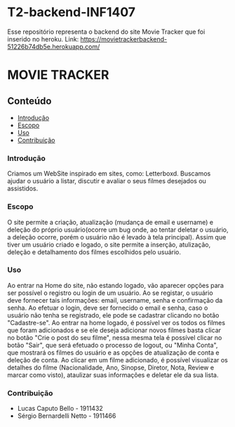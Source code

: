 # T2-backend-INF1407

Esse repositório representa o backend do site Movie Tracker que foi inserido no heroku.
Link: https://movietrackerbackend-51226b74db5e.herokuapp.com/

# MOVIE TRACKER

## Conteúdo

- [Introdução](#introdução)
- [Escopo](#escopo)
- [Uso](#uso)
- [Contribuição](#contribuição)

### Introdução

Criamos um WebSite inspirado em sites, como: Letterboxd. Buscamos ajudar o usuário a listar, discutir e avaliar o seus filmes desejados ou assistidos. 

### Escopo

O site permite a criação, atualização (mudança de email e username) e deleção do próprio usuário(ocorre um bug onde, ao tentar deletar o usuário, a deleção ocorre, porém o usuário não é levado à tela principal). Assim que tiver um usuário criado e logado, o site permite a inserção, atulização, deleção e detalhamento dos filmes escolhidos pelo usuário.

### Uso

Ao entrar na Home do site, não estando logado, vão aparecer opções para ser possível o registro ou login de um usuário. Ao se registar, o usuário deve fornecer tais informações: email, username, senha e confirmação da senha. Ao efetuar o login, deve ser fornecido o email e senha, caso o usuário não tenha se registrado, ele pode se cadastrar clicando no botão "Cadastre-se". Ao entrar na home logado, é possível ver os todos os filmes que foram adicionados e se ele deseja adicionar novos filmes basta clicar no botão "Crie o post do seu filme", nessa mesma tela é possível clicar no botão "Sair", que será efetuado o processo de logout, ou "Minha Conta", que mostrará os filmes do usuário e as opções de atualização de conta e deleção de conta. Ao clicar em um filme adicionado, é possível visualizar os detalhes do filme (Nacionalidade, Ano, Sinopse, Diretor, Nota, Review e marcar como visto), ataulizar suas informações e deletar ele da sua lista.

### Contribuição
- Lucas Caputo Bello - 1911432
- Sérgio Bernardelli Netto - 1911466
